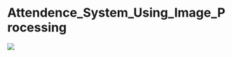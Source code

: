 # Attendence_System_Using_Image_Processing

<!-- Copy-paste in your Readme.md file -->

<a href = "https://github.com/Tanu-N-Prabhu/Python/graphs/contributors">

  <img src = "https://contrib.rocks/image?repo = AnkeshNaik/Attendence_System_Using_Image_Processing"/>

</a>
